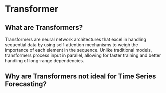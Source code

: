 # Transformer

## What are Transformers?

Transformers are neural network architectures that excel in handling sequential data by using self-attention mechanisms to weigh the importance of each element in the sequence. Unlike traditional models, transformers process input in parallel, allowing for faster training and better handling of long-range dependencies.

## Why are Transformers not ideal for Time Series Forecasting?

